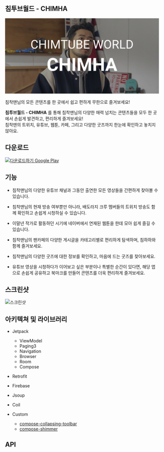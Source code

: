 ## 침투브월드 - CHIMHA
![그래픽 이미지](https://github.com/sghoregooteitehoo03/ChimtubeWorld/blob/master/image/graphic_image.png)

침착맨님의 모든 콘텐츠를 한 곳에서 쉽고 편하게 무한으로 즐겨보세요!


**침투브월드 - CHIMHA** 를 통해 침착맨님의 다양한 매력 넘치는 콘텐츠들을 모두 한 곳에서 손쉽게 발견하고, 편리하게 즐겨보세요!  
침착맨의 트위치, 유튜브, 웹툰, 카페, 그리고 다양한 굿즈까지 한눈에 확인하고 놓치지 않아요.

## 다운로드
<a href='https://play.google.com/store/apps/details?id=com.sghore.chimtubeworld&hl=ko-KR&pcampaignid=pcampaignidMKT-Other-global-all-co-prtnr-py-PartBadge-Mar2515-1'><img alt='다운로드하기 Google Play' src='https://play.google.com/intl/en_us/badges/static/images/badges/ko_badge_web_generic.png' height="80"/></a>

## 기능
- 침착맨님의 다양한 유튜브 채널과 그동안 출연한 모든 영상들을 간편하게 찾아볼 수 있습니다.  

- 침착맨님의 현재 방송 여부뿐만 아니라, 배도라지 크루 멤버들의 트위치 방송도 함께 확인하고 손쉽게 시청하실 수 있습니다.

- 이말년 작가로 활동하던 시기에 네이버에서 연재된 웹툰을 한데 모아 쉽게 즐길 수 있습니다.

- 침착맨님의 팬카페의 다양한 게시글을 카테고리별로 편리하게 탐색하며, 침하하와 함께 즐겨보세요.

- 침착맨님의 다양한 굿즈에 대한 정보를 확인하고, 마음에 드는 굿즈를 찾아보세요.

- 유튜브 영상을 시청하다가 이어보고 싶은 부분이나 특별한 순간이 있다면, 해당 앱으로 손쉽게 공유하고 북마크를 만들어 콘텐츠를 더욱 편리하게 즐겨보세요.

## 스크린샷
![스크린샷](https://github.com/sghoregooteitehoo03/ChimtubeWorld/blob/master/image/screenshot.png)

## 아키텍쳐 및 라이브러리
- Jetpack
  - ViewModel
  - Paging3
  - Navigation
  - Browser
  - Room
  - Compose
    
- Retrofit

- Firebase

- Jsoup

- Coil

- Custom
  - [compose-collapsing-toolbar](https://github.com/onebone/compose-collapsing-toolbar)
  - [compose-shimmer](https://github.com/valentinilk/compose-shimmer)

## API

